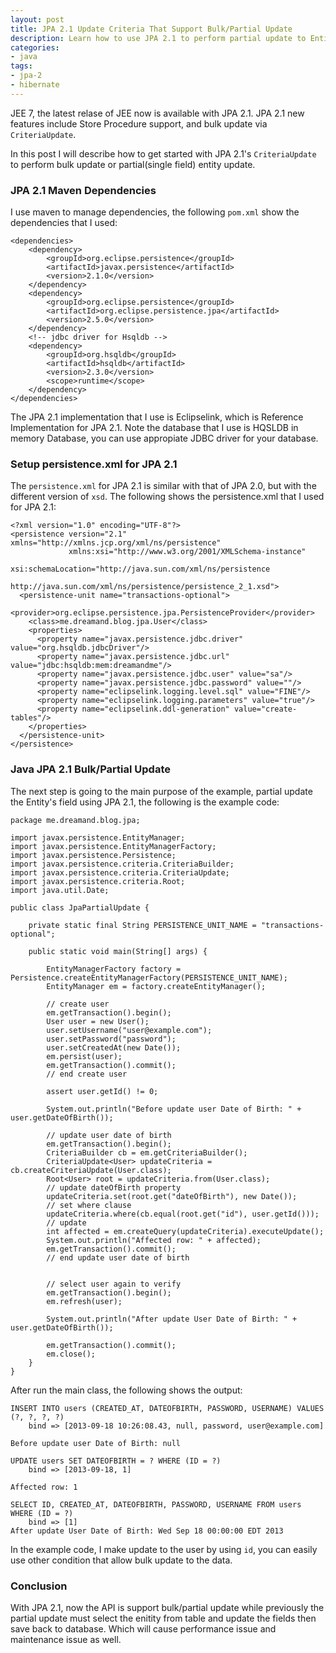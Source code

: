 ```yaml
---
layout: post
title: JPA 2.1 Update Criteria That Support Bulk/Partial Update
description: Learn how to use JPA 2.1 to perform partial update to Entity bean.
categories:
- java
tags:
- jpa-2
- hibernate
---
```


JEE 7, the latest relase of JEE now is available with JPA 2.1. JPA 2.1 new features include Store Procedure support, and bulk update via `CriteriaUpdate`.

In this post I will describe how to get started with JPA 2.1's `CriteriaUpdate` to perform bulk update or partial(single field) entity update.


<!--more-->

### JPA 2.1 Maven Dependencies

I use maven to manage dependencies, the following `pom.xml` show the dependencies that I used:

~~~
<dependencies>
    <dependency>
        <groupId>org.eclipse.persistence</groupId>
        <artifactId>javax.persistence</artifactId>
        <version>2.1.0</version>
    </dependency>
    <dependency>
        <groupId>org.eclipse.persistence</groupId>
        <artifactId>org.eclipse.persistence.jpa</artifactId>
        <version>2.5.0</version>
    </dependency>
    <!-- jdbc driver for Hsqldb -->
    <dependency>
      	<groupId>org.hsqldb</groupId>
      	<artifactId>hsqldb</artifactId>
      	<version>2.3.0</version>
      	<scope>runtime</scope>
    </dependency>
</dependencies>
~~~

The JPA 2.1 implementation that I use is Eclipselink, which is Reference Implementation for JPA 2.1. Note the database that I use is HQSLDB in memory Database, you can use appropiate JDBC driver for your database.

### Setup persistence.xml for JPA 2.1

The `persistence.xml` for JPA 2.1 is similar with that of JPA 2.0, but with the different version of `xsd`. The following shows the persistence.xml that I used for JPA 2.1:

~~~
<?xml version="1.0" encoding="UTF-8"?>
<persistence version="2.1" xmlns="http://xmlns.jcp.org/xml/ns/persistence"
             xmlns:xsi="http://www.w3.org/2001/XMLSchema-instance"
             xsi:schemaLocation="http://java.sun.com/xml/ns/persistence
                                http://java.sun.com/xml/ns/persistence/persistence_2_1.xsd">
  <persistence-unit name="transactions-optional">
    <provider>org.eclipse.persistence.jpa.PersistenceProvider</provider>
    <class>me.dreamand.blog.jpa.User</class>
    <properties>
      <property name="javax.persistence.jdbc.driver" value="org.hsqldb.jdbcDriver"/>
      <property name="javax.persistence.jdbc.url" value="jdbc:hsqldb:mem:dreamandme"/>
      <property name="javax.persistence.jdbc.user" value="sa"/>
      <property name="javax.persistence.jdbc.password" value=""/>
      <property name="eclipselink.logging.level.sql" value="FINE"/>
      <property name="eclipselink.logging.parameters" value="true"/>
      <property name="eclipselink.ddl-generation" value="create-tables"/>
    </properties>
  </persistence-unit>
</persistence>

~~~

### Java JPA 2.1 Bulk/Partial Update

The next step is going to the main purpose of the example, partial update the Entity's field using JPA 2.1, the following is the example code:

~~~
package me.dreamand.blog.jpa;

import javax.persistence.EntityManager;
import javax.persistence.EntityManagerFactory;
import javax.persistence.Persistence;
import javax.persistence.criteria.CriteriaBuilder;
import javax.persistence.criteria.CriteriaUpdate;
import javax.persistence.criteria.Root;
import java.util.Date;

public class JpaPartialUpdate {

    private static final String PERSISTENCE_UNIT_NAME = "transactions-optional";

    public static void main(String[] args) {

        EntityManagerFactory factory = Persistence.createEntityManagerFactory(PERSISTENCE_UNIT_NAME);
        EntityManager em = factory.createEntityManager();

        // create user
        em.getTransaction().begin();
        User user = new User();
        user.setUsername("user@example.com");
        user.setPassword("password");
        user.setCreatedAt(new Date());
        em.persist(user);
        em.getTransaction().commit();
        // end create user

        assert user.getId() != 0;

        System.out.println("Before update user Date of Birth: " + user.getDateOfBirth());

        // update user date of birth
        em.getTransaction().begin();
        CriteriaBuilder cb = em.getCriteriaBuilder();
        CriteriaUpdate<User> updateCriteria = cb.createCriteriaUpdate(User.class);
        Root<User> root = updateCriteria.from(User.class);
        // update dateOfBirth property
        updateCriteria.set(root.get("dateOfBirth"), new Date());
        // set where clause
        updateCriteria.where(cb.equal(root.get("id"), user.getId()));
        // update
        int affected = em.createQuery(updateCriteria).executeUpdate();
        System.out.println("Affected row: " + affected);
        em.getTransaction().commit();
        // end update user date of birth


        // select user again to verify
        em.getTransaction().begin();
        em.refresh(user);

        System.out.println("After update User Date of Birth: " + user.getDateOfBirth());

        em.getTransaction().commit();
        em.close();
    }
}

~~~


After run the main class, the following shows the output:

~~~
INSERT INTO users (CREATED_AT, DATEOFBIRTH, PASSWORD, USERNAME) VALUES (?, ?, ?, ?)
	bind => [2013-09-18 10:26:08.43, null, password, user@example.com]

Before update user Date of Birth: null

UPDATE users SET DATEOFBIRTH = ? WHERE (ID = ?)
	bind => [2013-09-18, 1]

Affected row: 1

SELECT ID, CREATED_AT, DATEOFBIRTH, PASSWORD, USERNAME FROM users WHERE (ID = ?)
	bind => [1]
After update User Date of Birth: Wed Sep 18 00:00:00 EDT 2013
~~~

In the example code, I make update to the user by using `id`, you can easily use other condition that allow bulk update to the data.


### Conclusion

With JPA 2.1, now the API is support bulk/partial update while previously the partial update must select the enitity from table and update the fields then save back to database. Which will cause performance issue and maintenance issue as well.
